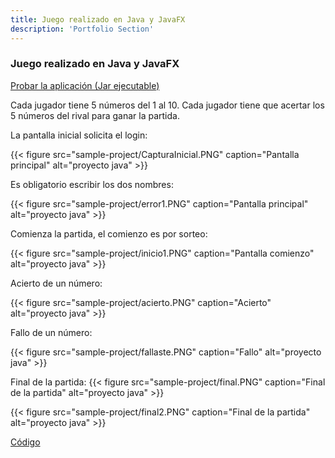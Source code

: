 ```yaml
---
title: Juego realizado en Java y JavaFX
description: 'Portfolio Section'
---
```


### Juego realizado en Java y JavaFX

[Probar la aplicación (Jar ejecutable)](/PedroManuelCuboMedina.jar)

Cada jugador tiene 5 números del 1 al 10. Cada jugador tiene que acertar los 5 números del rival para ganar la partida.

La pantalla inicial solicita el login:

{{< figure src="sample-project/CapturaInicial.PNG" caption="Pantalla principal" alt="proyecto java" >}}

Es obligatorio escribir los dos nombres:

{{< figure src="sample-project/error1.PNG" caption="Pantalla principal" alt="proyecto java" >}}

Comienza la partida, el comienzo es por sorteo:

{{< figure src="sample-project/inicio1.PNG" caption="Pantalla comienzo" alt="proyecto java" >}}

Acierto de un número:

{{< figure src="sample-project/acierto.PNG" caption="Acierto" alt="proyecto java" >}}

Fallo de un número:

{{< figure src="sample-project/fallaste.PNG" caption="Fallo" alt="proyecto java" >}}

Final de la partida:
{{< figure src="sample-project/final.PNG" caption="Final de la partida" alt="proyecto java" >}}

{{< figure src="sample-project/final2.PNG" caption="Final de la partida" alt="proyecto java" >}}


[Código](https://www.dropbox.com/s/pp0um7x9sirshnu/PortfolioJava-master.zip?dl=0)
